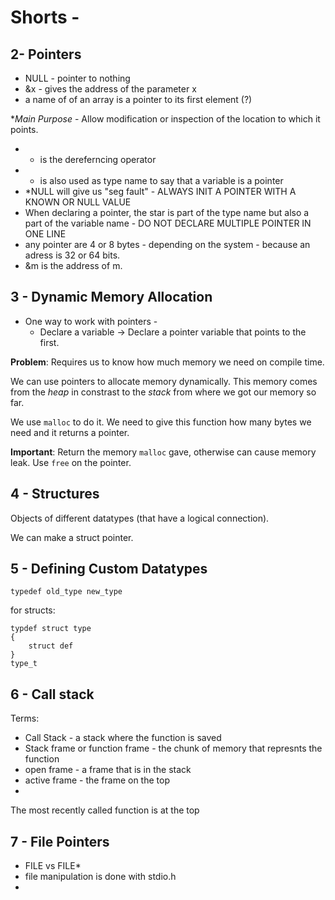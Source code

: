 # Shorts -

## 2- Pointers

- NULL - pointer to nothing
- &x - gives the address of the parameter x
- a name of of an array is a pointer to its first element (?)
 
**Main Purpose* - Allow modification or inspection of the location to which it points.

- * is the dereferncing operator
- * is also used as type name to say that a variable is a pointer
- *NULL will give us "seg fault" - ALWAYS INIT A POINTER WITH A KNOWN OR NULL VALUE
- When declaring a pointer, the star is part of the type name but also a part of the variable name - DO NOT DECLARE MULTIPLE POINTER IN ONE LINE
- any pointer are 4 or 8 bytes - depending on the system - because an adress is 32 or 64 bits.
- &m is the address of m.


## 3 - Dynamic Memory Allocation
- One way to work with pointers -
    - Declare a variable -> Declare a pointer variable that points to the first.

**Problem**: Requires us to know how much memory we need on compile time.

We can use pointers to allocate memory dynamically. This memory comes from the *heap* in constrast to the *stack* from where we got our memory so far.

We use `malloc` to do it. We need to give this function how many bytes we need and it returns a pointer.

**Important**: Return the memory `malloc` gave, otherwise can cause memory leak. Use `free` on the pointer.

## 4 - Structures
Objects of different datatypes (that have a logical connection).

We can make a struct pointer.

## 5 - Defining Custom Datatypes
`typedef old_type new_type`

for structs:
```
typdef struct type 
{
    struct def
}
type_t
```



## 6 - Call stack

Terms:
- Call Stack - a stack where the function is saved
- Stack frame or function frame - the chunk of memory that represnts the function
- open frame - a frame that is in the stack
- active frame - the frame on the top
- 


The most recently called function is at the top


## 7 - File Pointers
- FILE vs FILE*
- file manipulation is done with stdio.h
- 
